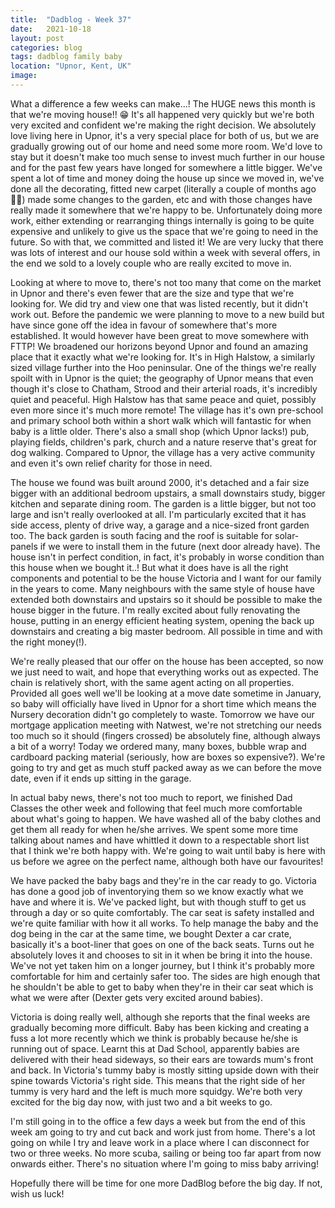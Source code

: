 ```yaml
---
title:  "Dadblog - Week 37"
date:   2021-10-18
layout: post
categories: blog
tags: dadblog family baby
location: "Upnor, Kent, UK"
image:
---
```


What a difference a few weeks can make...! The HUGE news this month is that we're moving house!! 😁 It's all happened very quickly but we're both very excited and confident we're making the right decision. We absolutely love living here in Upnor, it's a very special place for both of us, but we are gradually growing out of our home and need some more room. We'd love to stay but it doesn't make too much sense to invest much further in our house and for the past few years have longed for somewhere a little bigger. We've spent a lot of time and money doing the house up since we moved in, we've done all the decorating, fitted new carpet (literally a couple of months ago 🤦‍♂️) made some changes to the garden, etc and with those changes have really made it somewhere that we're happy to be. Unfortunately doing more work, either extending or rearranging things internally is going to be quite expensive and unlikely to give us the space that we're going to need in the future. So with that, we committed and listed it! We are very lucky that there was lots of interest and our house sold within a week with several offers, in the end we sold to a lovely couple who are really excited to move in.

Looking at where to move to, there's not too many that come on the market in Upnor and there's even fewer that are the size and type that we're looking for. We did try and view one that was listed recently, but it didn't work out. Before the pandemic we were planning to move to a new build but have since gone off the idea in favour of somewhere that's more established. It would however have been great to move somewhere with FTTP! We broadened our horizons beyond Upnor and found an amazing place that it exactly what we're looking for. It's in High Halstow, a similarly sized village further into the Hoo peninsular. One of the things we're really spoilt with in Upnor is the quiet; the geography of Upnor means that even though it's close to Chatham, Strood and their arterial roads, it's incredibly quiet and peaceful. High Halstow has that same peace and quiet, possibly even more since it's much more remote! The village has it's own pre-school and primary school both within a short walk which will fantastic for when baby is a little older. There's also a small shop (which Upnor lacks!) pub, playing fields, children's park, church and a nature reserve that's great for dog walking. Compared to Upnor, the village has a very active community and even it's own relief charity for those in need.

The house we found was built around 2000, it's detached and a fair size bigger with an additional bedroom upstairs, a small downstairs study, bigger kitchen and separate dining room. The garden is a little bigger, but not too large and isn't really overlooked at all. I'm particularly excited that it has side access, plenty of drive way, a garage and a nice-sized front garden too. The back garden is south facing and the roof is suitable for solar-panels if we were to install them in the future (next door already have). The house isn't in perfect condition, in fact, it's probably in worse condition than this house when we bought it..! But what it does have is all the right components and potential to be the house Victoria and I want for our family in the years to come. Many neighbours with the same style of house have extended both downstairs and upstairs so it should be possible to make the house bigger in the future. I'm really excited about fully renovating the house, putting in an energy efficient heating system, opening the back up downstairs and creating a big master bedroom. All possible in time and with the right money(!).

We're really pleased that our offer on the house has been accepted, so now we just need to wait, and hope that everything works out as expected. The chain is relatively short, with the same agent acting on all properties. Provided all goes well we'll be looking at a move date sometime in January, so baby will officially have lived in Upnor for a short time which means the Nursery decoration didn't go completely to waste. Tomorrow we have our mortgage application meeting with Natwest, we're not stretching our needs too much so it should (fingers crossed) be absolutely fine, although always a bit of a worry! Today we ordered many, many boxes, bubble wrap and cardboard packing material (seriously, how are boxes so expensive?). We're going to try and get as much stuff packed away as we can before the move date, even if it ends up sitting in the garage.

In actual baby news, there's not too much to report, we finished Dad Classes the other week and following that feel much more comfortable about what's going to happen. We have washed all of the baby clothes and get them all ready for when he/she arrives. We spent some more time talking about names and have whittled it down to a respectable short list that I think we're both happy with. We're going to wait until baby is here with us before we agree on the perfect name, although both have our favourites!

We have packed the baby bags and they're in the car ready to go. Victoria has done a good job of inventorying them so we know exactly what we have and where it is. We've packed light, but with though stuff to get us through a day or so quite comfortably. The car seat is safety installed and we're quite familiar with how it all works. To help manage the baby and the dog being in the car at the same time, we bought Dexter a car crate, basically it's a boot-liner that goes on one of the back seats. Turns out he absolutely loves it and chooses to sit in it when be bring it into the house. We've not yet taken him on a longer journey, but I think it's probably more comfortable for him and certainly safer too. The sides are high enough that he shouldn't be able to get to baby when they're in their car seat which is what we were after (Dexter gets very excited around babies).

Victoria is doing really well, although she reports that the final weeks are gradually becoming more difficult. Baby has been kicking and creating a fuss a lot more recently which we think is probably because he/she is running out of space. Learnt this at Dad School, apparently babies are delivered with their head sideways, so their ears are towards mum's front and back. In Victoria's tummy baby is mostly sitting upside down with their spine towards Victoria's right side. This means that the right side of her tummy is very hard and the left is much more squidgy. We're both very excited for the big day now, with just two and a bit weeks to go.

I'm still going in to the office a few days a week but from the end of this week am going to try and cut back and work just from home. There's a lot going on while I try and leave work in a place where I can disconnect for two or three weeks. No more scuba, sailing or being too far apart from now onwards either. There's no situation where I'm going to miss baby arriving!

Hopefully there will be time for one more DadBlog before the big day. If not, wish us luck!
